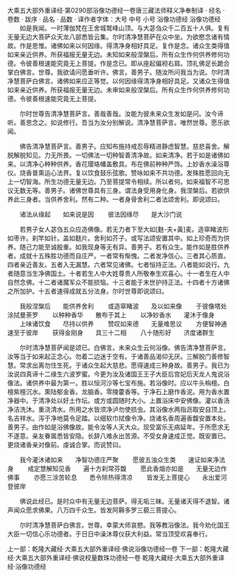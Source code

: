 大乘五大部外重译经·第0290部浴像功德经一卷唐三藏法师释义净奉制译
· 经名 · 卷数 · 跋序
· 品名 · 品数 · 译作者字体：大号 中号 小号
浴像功德经
浴像功德经
　　如是我闻。一时薄伽梵在王舍城鹫峰山顶。与大苾刍众千二百五十人俱。复有无量无边大菩萨众天龙八部悉皆云集。尔时清净慧菩萨在众中坐。为欲愍念诸有情故。作是思惟。诸佛如来以何因缘。得清净身相好具足。复作是念。诸众生类得值如来亲近供养。所获福报无量无边。未知如来般涅槃后。所有众生作何供养修何功德。令彼善根速能究竟无上菩提。作是念已。即从座起偏袒右肩。顶礼佛足长跪合掌白佛言。世尊。我欲请问愿垂听许。佛言。善男子。随汝所问我当为说。尔时清净慧菩萨白佛言。诸佛如来应正等觉。以何因缘得清净身相好具足。又诸众生得值如来亲近供养。所获福报无量无边。未审如来般涅槃后。所有众生作何供养修何功德。令彼善根速能究竟无上菩提。

　　尔时世尊告清净慧菩萨言。善哉善哉。汝能为彼未来众生发如是问。汝今谛听。善思念之。如说修行。吾当为汝分别解说。清净慧菩萨言。唯然世尊。愿乐欲闻。

　　佛告清净慧菩萨言。善男子。应知布施持戒忍辱精进静虑智慧。慈悲喜舍。解脱解脱知见。力无所畏。一切佛法一切种智善清净故。如来清净。若于如是诸佛如来。以清净心种种供养。香花璎珞幡盖敷具。布在佛前种种严饰。上妙香水澡浴尊仪。烧香普熏运心法界。复以饮食鼓乐弦歌。赞咏如来不共功德。发殊胜愿回向无上一切智海。所生功德无量无边。乃至菩提常令相续。所以者何。如来福智不可思议无数无等。善男子。诸佛世尊具有三身。谓法身受用身化身。我涅槃后。若欲供养此三身者。当供养舍利。然有二种。一者身骨舍利二者法颂舍利。即说颂曰。

　　诸法从缘起　　如来说是因
　　彼法因缘尽　　是大沙门说

　　若男子女人苾刍五众应造佛像。若无力者下至大如[麩-夫+黃]麦。造窣睹波形如枣许。刹竿如针。盖如麸片。舍利如芥子。或写法颂安置其中。如上珍奇而为供养。随己力能至诚殷重。如我现身等无有异。善男子。若有众生。能作如是胜供养者。成就十五殊胜功德而自庄严。一者常有惭愧。二者发净信心。三者其心质直。四者亲近善友。五者入无漏慧。六者常见诸佛。七者恒持正法。八者能如说行。九者随意当生净佛国土。十者若生人中大姓尊贵人所敬奉生欢喜心。十一者生在人中自然念佛。十二者诸魔军众不能损恼。十三者能于末世护持正法。十四者十方诸佛之所加护。十五者速得成就五分法身。尔时世尊即说颂曰。

　　我般涅槃后　　能供养舍利
　　或造窣睹波　　及以如来像
　　于彼像塔处　　涂拭曼荼罗
　　以种种香华　　散布于其上
　　以净妙香水　　灌沐于像身
　　上味诸饮食　　尽持以供养
　　赞叹如来德　　无量难思议
　　方便智神通　　速至于彼岸
　　获得金刚身　　具三十二相
　　八十随形好　　济度诸群生

　　尔时清净慧菩萨闻是颂已。白佛言。未来众生云何浴像。佛告清净慧菩萨言。汝等当于如来起正念心。勿着二边迷于空有。于诸善品渴仰无厌。三解脱门善修智慧。常求出离勿住生死。于诸众生起大慈悲。愿得速成三种身故。善男子。我已为汝说四真谛十二缘生六波罗蜜。今更为汝及诸国王王子大臣后宫妃后天龙人鬼说浴像法。诸供养中最为第一。胜以恒河沙等七宝布施。若浴像时。应以牛头栴檀。白檀紫檀沉水。熏陆郁金香。龙脑香。零陵藿香等。于净石上磨作香泥。用为香水置净器中。于清净处以好土作坛。或方或圆随时大小。上置浴床中安佛像。灌以香汤净洁洗沐。重浇清水。所用之水皆须净泸勿使损虫。其浴像水两指沥取安自顶上。名吉祥水。泻于净地莫令足踏。以细软巾拭像令净。烧诸名香周遍香馥安置本处。善男子。由作如是浴佛像故。能令汝等人天大众。现受富乐无病延年。于所愿求无不遂意。亲友眷属悉皆安隐。长辞八难永出苦源。不受女身速成正觉。既安置已。更烧诸香亲对像前。虔诚合掌。而说赞曰。

　　我今灌沐诸如来　　净智功德庄严聚
　　愿彼五浊众生类　　速证如来净法身
　　戒定慧解知见香　　遍十方刹常芬馥
　　愿此香烟亦如是　　无量无边作佛事
　　亦愿三涂苦轮息　　悉令除热得清凉
　　皆发无上菩提心　　永出爱河登彼岸

　　佛说此经已。是时众中有无量无边菩萨。得无垢三昧。无量诸天得不退智。诸声闻众愿求佛果。八万四千众生。皆发阿耨多罗三藐三菩提心。

　　尔时清净慧菩萨白佛言。世尊。幸蒙大师哀愍。我等教浴像法。我今劝化国王大臣一切信心乐功德者。于日日中澡沐尊仪获大利益。常当顶受欢喜奉行。

上一部：乾隆大藏经·大乘五大部外重译经·佛说浴像功德经一卷
下一部：乾隆大藏经·大乘五大部外重译经·佛说校量数珠功德经一卷
乾隆大藏经·大乘五大部外重译经·浴像功德经